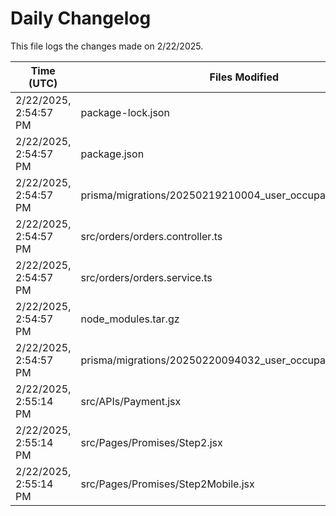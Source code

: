 # Daily Changelog

This file logs the changes made on 2/22/2025.

| Time (UTC)             | Files Modified                    | Changes (Addition/Deletion) |
|------------------------|-----------------------------------|-----------------------------|
| 2/22/2025, 2:54:57 PM | package-lock.json | 125 Additions & 0 Deletions |
| 2/22/2025, 2:54:57 PM | package.json | 1 Additions & 0 Deletions |
| 2/22/2025, 2:54:57 PM | prisma/migrations/20250219210004_user_occupation/migration.sql | 0 Additions & 0 Deletions |
| 2/22/2025, 2:54:57 PM | src/orders/orders.controller.ts | 2 Additions & 2 Deletions |
| 2/22/2025, 2:54:57 PM | src/orders/orders.service.ts | 62 Additions & 34 Deletions |
| 2/22/2025, 2:54:57 PM | node_modules.tar.gz | 0 Additions & 0 Deletions |
| 2/22/2025, 2:54:57 PM | prisma/migrations/20250220094032_user_occupation/ | 0 Additions & 0 Deletions |
| 2/22/2025, 2:55:14 PM | src/APIs/Payment.jsx | 4 Additions & 1 Deletions|
| 2/22/2025, 2:55:14 PM | src/Pages/Promises/Step2.jsx | 10 Additions & 9 Deletions|
| 2/22/2025, 2:55:14 PM | src/Pages/Promises/Step2Mobile.jsx | 10 Additions & 9 Deletions|
